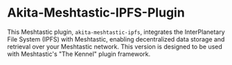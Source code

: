 # Akita-Meshtastic-IPFS-Plugin
This Meshtastic plugin, `akita-meshtastic-ipfs`, integrates the InterPlanetary File System (IPFS) with Meshtastic, enabling decentralized data storage and retrieval over your Meshtastic network. This version is designed to be used with Meshtastic's "The Kennel" plugin framework.
